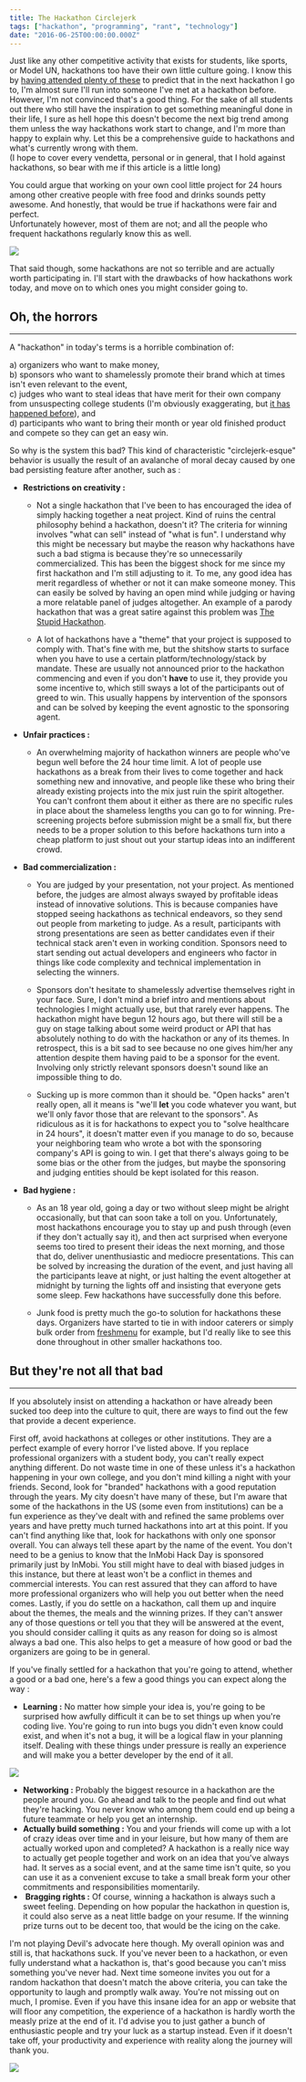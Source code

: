 ```yaml
---
title: The Hackathon Circlejerk
tags: ["hackathon", "programming", "rant", "technology"]
date: "2016-06-25T00:00:00.000Z"
---
```

Just like any other competitive activity that exists for students, like sports, or Model UN, hackathons too have their own little culture going. I know this by [having attended plenty of these](https://docs.google.com/document/d/1xRVgPUirFY9QNeKzdPKfi6RQtCG7YmtUJ4oeDSJ1Ols/edit) to predict that in the next hackathon I go to, I'm almost sure I'll run into someone I've met at a hackathon before. \
However, I'm not convinced that's a good thing. For the sake of all students out there who still have the inspiration to get something meaningful done in their life, I sure as hell hope this doesn't become the next big trend among them unless the way hackathons work start to change, and I'm more than happy to explain why. Let this be a comprehensive guide to hackathons and what's currently wrong with them. \
(I hope to cover every vendetta, personal or in general, that I hold against hackathons, so bear with me if this article is a little long)

You could argue that working on your own cool little project for 24 hours among other creative people with free food and drinks sounds petty awesome. And honestly, that would be true if hackathons were fair and perfect. \
Unfortunately however, most of them are not; and all the people who frequent hackathons regularly know this as well.

![](./hackathon-cartoon.jpg)

That said though, some hackathons are not so terrible and are actually worth participating in. I'll start with the drawbacks of how hackathons work today, and move on to which ones you might consider going to.

## Oh, the horrors

---

A "hackathon" in today's terms is a horrible combination of:

a) organizers who want to make money, \
b) sponsors who want to shamelessly promote their brand which at times isn't even relevant to the event, \
c) judges who want to steal ideas that have merit for their own company from unsuspecting college students (I'm obviously exaggerating, but [it has happened before](https://www.reddit.com/r/Bitcoin/comments/3c6jw7/warning_hackathon_winning_blockchain_based_idea/)), and \
d) participants who want to bring their month or year old finished product and compete so they can get an easy win.

So why is the system this bad? This kind of characteristic "circlejerk\-esque" behavior is usually the result of an avalanche of moral decay caused by one bad persisting feature after another, such as :

*   **Restrictions on creativity :**

    *   Not a single hackathon that I've been to has encouraged the idea of simply hacking together a neat project. Kind of ruins the central philosophy behind a hackathon, doesn't it? The criteria for winning involves "what can sell" instead of "what is fun". I understand why this might be necessary but maybe the reason why hackathons have such a bad stigma is because they're so unnecessarily commercialized. This has been the biggest shock for me since my first hackathon and I'm still adjusting to it. To me, any good idea has merit regardless of whether or not it can make someone money. This can easily be solved by having an open mind while judging or having a more relatable panel of judges altogether. An example of a parody hackathon that was a great satire against this problem was [The Stupid Hackathon](http://www.stupidhackathon.com/).

    *   A lot of hackathons have a "theme" that your project is supposed to comply with. That's fine with me, but the shitshow starts to surface when you have to use a certain platform/technology/stack by mandate. These are usually not announced prior to the hackathon commencing and even if you don't **have** to use it, they provide you some incentive to, which still sways a lot of the participants out of greed to win. This usually happens by intervention of the sponsors and can be solved by keeping the event agnostic to the sponsoring agent.

*   **Unfair practices :**

    *   An overwhelming majority of hackathon winners are people who've begun well before the 24 hour time limit. A lot of people use hackathons as a break from their lives to come together and hack something new and innovative, and people like these who bring their already existing projects into the mix just ruin the spirit altogether. You can't confront them about it either as there are no specific rules in place about the shameless lengths you can go to for winning. Pre\-screening projects before submission might be a small fix, but there needs to be a proper solution to this before hackathons turn into a cheap platform to just shout out your startup ideas into an indifferent crowd.

*   **Bad commercialization :**

    *   You are judged by your presentation, not your project. As mentioned before, the judges are almost always swayed by profitable ideas instead of innovative solutions. This is because companies have stopped seeing hackathons as technical endeavors, so they send out people from marketing to judge. As a result, participants with strong presentations are seen as better candidates even if their technical stack aren't even in working condition. Sponsors need to start sending out actual developers and engineers who factor in things like code complexity and technical implementation in selecting the winners.

    *   Sponsors don't hesitate to shamelessly advertise themselves right in your face. Sure, I don't mind a brief intro and mentions about technologies I might actually use, but that rarely ever happens. The hackathon might have begun 12 hours ago, but there will still be a guy on stage talking about some weird product or API that has absolutely nothing to do with the hackathon or any of its themes. In retrospect, this is a bit sad to see because no one gives him/her any attention despite them having paid to be a sponsor for the event. Involving only strictly relevant sponsors doesn't sound like an impossible thing to do.

    *   Sucking up is more common than it should be. "Open hacks" aren't really open, all it means is "we'll **let** you code whatever you want, but we'll only favor those that are relevant to the sponsors". As ridiculous as it is for hackathons to expect you to "solve healthcare in 24 hours", it doesn't matter even if you manage to do so, because your neighboring team who wrote a bot with the sponsoring company's API is going to win. I get that there's always going to be some bias or the other from the judges, but maybe the sponsoring and judging entities should be kept isolated for this reason.

*   **Bad hygiene :**

    *   As an 18 year old, going a day or two without sleep might be alright occasionally, but that can soon take a toll on you. Unfortunately, most hackathons encourage you to stay up and push through (even if they don't actually say it), and then act surprised when everyone seems too tired to present their ideas the next morning, and those that do, deliver unenthusiastic and mediocre presentations. This can be solved by increasing the duration of the event, and just having all the participants leave at night, or just halting the event altogether at midnight by turning the lights off and insisting that everyone gets some sleep. Few hackathons have successfully done this before.

    *   Junk food is pretty much the go\-to solution for hackathons these days. Organizers have started to tie in with indoor caterers or simply bulk order from [freshmenu](https://freshmenu.com/) for example, but I'd really like to see this done throughout in other smaller hackathons too.

## But they're not all that bad

---

If you absolutely insist on attending a hackathon or have already been sucked too deep into the culture to quit, there are ways to find out the few that provide a decent experience.

First off, avoid hackathons at colleges or other institutions. They are a perfect example of every horror I've listed above. If you replace professional organizers with a student body, you can't really expect anything different. Do not waste time in one of these unless it's a hackathon happening in your own college, and you don't mind killing a night with your friends.
Second, look for "branded" hackathons with a good reputation through the years. My city doesn't have many of these, but I'm aware that some of the hackathons in the US (some even from institutions) can be a fun experience as they've dealt with and refined the same problems over years and have pretty much turned hackathons into art at this point.
If you can't find anything like that, look for hackathons with only one sponsor overall. You can always tell these apart by the name of the event. You don't need to be a genius to know that the InMobi Hack Day is sponsored primarily just by InMobi. You still might have to deal with biased judges in this instance, but there at least won't be a conflict in themes and commercial interests. You can rest assured that they can afford to have more professional organizers who will help you out better when the need comes.
Lastly, if you do settle on a hackathon, call them up and inquire about the themes, the meals and the winning prizes. If they can't answer any of those questions or tell you that they will be answered at the event, you should consider calling it quits as any reason for doing so is almost always a bad one. This also helps to get a measure of how good or bad the organizers are going to be in general.

If you've finally settled for a hackathon that you're going to attend, whether a good or a bad one, here's a few a good things you can expect along the way :

*   **Learning :** No matter how simple your idea is, you're going to be surprised how awfully difficult it can be to set things up when you're coding live. You're going to run into bugs you didn't even know could exist, and when it's not a bug, it will be a logical flaw in your planning itself. Dealing with these things under pressure is really an experience and will make you a better developer by the end of it all.

![](./hackathon-code.png)

*   **Networking :** Probably the biggest resource in a hackathon are the people around you. Go ahead and talk to the people and find out what they're hacking. You never know who among them could end up being a future teammate or help you get an internship.
*   **Actually build something :** You and your friends will come up with a lot of crazy ideas over time and in your leisure, but how many of them are actually worked upon and completed? A hackathon is a really nice way to actually get people together and work on an idea that you've always had. It serves as a social event, and at the same time isn't quite, so you can use it as a convenient excuse to take a small break form your other commitments and responsibilities momentarily.
*    **Bragging rights :** Of course, winning a hackathon is always such a sweet feeling. Depending on how popular the hackathon in question is, it could also serve as a neat little badge on your resume. If the winning prize turns out to be decent too, that would be the icing on the cake.

I'm not playing Devil's advocate here though. My overall opinion was and still is, that hackathons suck.
If you've never been to a hackathon, or even fully understand what a hackathon is, that's good because you can't miss something you've never had. Next time someone invites you out for a random hackathon that doesn't match the above criteria, you can take the opportunity to laugh and promptly walk away. You're not missing out on much, I promise. Even if you have this insane idea for an app or website that will floor any competition, the experience of a hackathon is hardly worth the measly prize at the end of it. I'd advise you to just gather a bunch of enthusiastic people and try your luck as a startup instead. Even if it doesn't take off, your productivity and experience with reality along the journey will thank you.

[![](./circlejerk-definition.png)](https://www.urbandictionary.com/define.php?term=circle%20jerk)
